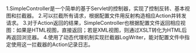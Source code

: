 1.SimpleController是一个简单的基于Servlet的控制器，实现了控制反转、基本视图和拦截器。
2.可以拦截所有请求，根据配置文件用反射构造相应Action并转发请求。
3.对于Action返回的结果，SimpleController也根据配置文件返回相应视图：如果是HTML视图，直接返回；若是XML视图，则通过XSLT转化为HTML后再返回浏览器。
4.使用了动态代理机制实现拦截器LogWriter，能对配置文件中指定使用这一拦截器的Action记录日志。
